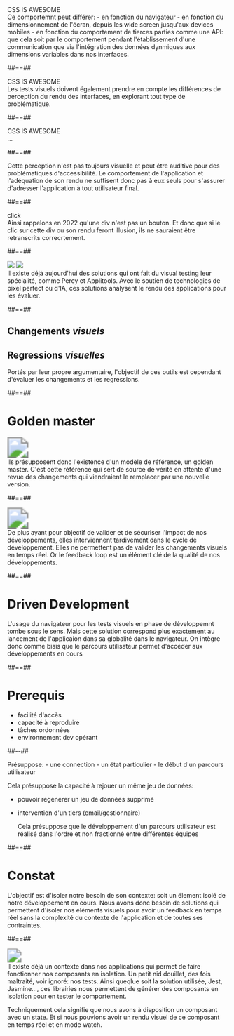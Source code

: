 <!-- .slide: class="full-center" -->

<div class="full-center">
    <div class="awesome-css">CSS IS AWESOME</div>  
</div>

<aside class="notes">
Ce comportemnt peut différer:
- en fonction du navigateur
- en fonction du dimensionnement de l'écran, depuis les wide screen jusqu'aux devices mobiles
- en fonction du comportement de tierces parties comme une API: que cela soit par le comportement pendant l'établissement d'une communication que via l'intégration des données dynmiques aux dimensions variables dans nos interfaces.

</aside>

##==##

<div class="full-center">
    <div class="awesome-css opacity">CSS IS AWESOME</div>  
</div>

<aside class="notes">
Les tests visuels doivent également prendre en compte les différences de perception du rendu des interfaces, en explorant tout type de problématique.
</aside>

##==##

<div class="full-center">
    <div class="awesome-css full-color">CSS IS AWESOME</div>  
</div>

<aside class="notes">
...
</aside>

##==##

<aside class="notes">
Cette perception n'est pas toujours visuelle et peut être auditive pour des problématiques d'accessibilité.
Le comportement de l'application et l'adéquation de son rendu ne suffisent donc pas à eux seuls pour s'assurer d'adresser l'application à tout utilisateur final.
</aside>

##==##
<div class="full-center">
click
</div>

<aside class="notes">
Ainsi rappelons en 2022 qu'une div n'est pas un bouton.
Et donc que si le clic sur cette div ou son rendu feront illusion, ils ne sauraient être retranscrits correcrtement.
</aside>


##==##

<div class="full-center sas-images-container">
<img class="sas-images" src='assets/images/percy.png'>
<img class="sas-images" src='assets/images/applitools.svg'>
</div>


<aside class="notes">
Il existe déjà aujourd'hui des solutions qui ont fait du visual testing leur spécialité, comme Percy et Applitools.
Avec le soutien de technologies de pixel perfect ou d'IA, ces solutions analysent le rendu des applications pour les évaluer.
</aside>

##==##

<div class="full-center sas-images-container">
<h2><strong>Changements</strong> <i>visuels</i></h2>
<h2><strong>Regressions</strong> <i>visuelles</i></h2>
</div>

<aside class="notes">
Portés par leur propre argumentaire, l'objectif de ces outils est cependant d'évaluer les changements et les regressions.
</aside>

##==##

# Golden master

<div class="full-center">
<img src="assets/images/old-new.png" style='zoom: 3'>
</div>

<aside class="notes">
Ils présupposent donc l'existence d'un modèle de référence, un golden master.
C'est cette référence qui sert de source de vérité en attente d'une revue des changements qui viendraient le remplacer par une nouvelle version.
</aside>


##==##

<div class="full-center">
<img src="assets/images/feedback-loop.png" style='zoom: 3'>
</div>

<aside class="notes">
De plus ayant pour objectif de valider et de sécuriser l'impact de nos développements,
elles interviennent tardivement dans le cycle de développement.
Elles ne permettent pas de valider les changements visuels en temps réel.
Or le feedback loop est un élément clé de la qualité de nos développements.
</aside>

##==##

<!-- .slide: class="transition bg-pink" -->

# Driven Development

<aside class="notes">
L'usage du navigateur pour les tests visuels en phase de développemnt tombe sous le sens.
Mais cette solution correspond plus exactement au lancement de l'applicaion dans sa globalité dans le navigateur.
On intègre donc comme biais que le parcours utilisateur permet d'accéder aux développements en cours
</aside>

##==##

<!-- .slide: class="two-column" -->

# Prerequis

- facilité d'accès
- capacité à reproduire
- tâches ordonnées
- environnement dev opérant

##--##

<!-- .slide: data-background="./web_modules/sfeir-school-theme/images/bg-blue-1.png" -->


<aside class="notes">
Présuppose:
- une connection
- un état particulier
- le début d'un parcours utilisateur

Cela présuppose la capacité à rejouer un même jeu de données:
- pouvoir regénérer un jeu de données supprimé
- intervention d'un tiers (email/gestionnaire)

  Cela présuppose que le développement d'un parcours utilisateur est réalisé dans l'ordre et non fractionné entre différentes équipes

</aside>


##==##

<!-- .slide: class="transition bg-pink" -->

# Constat

<aside class="notes">
L'objectif est d'isoler notre besoin de son contexte: soit un élement isolé de notre développement en cours.
Nous avons donc besoin de solutions qui permettent d'isoler nos éléments visuels pour avoir un feedback en temps réel sans la complexité du contexte de l'application et de toutes ses contraintes.
</aside>

##==##

<div class="full-center">
<img src="assets/images/component.png" style='zoom: 2'>
</div>

<aside class="notes">
Il existe déjà un contexte dans nos applications qui permet de faire fonctionner nos composants en isolation.
Un petit nid douillet, des fois maltraité, voir ignoré: nos tests.
Ainsi queqlue soit la solution utilisée, Jest, Jasmine..., ces librairies nous permettent de générer des composants en isolation pour en tester le comportement.


Techniquement cela signifie que nous avons à disposition un composant avec un state.
Et si nous pouvions avoir un rendu visuel de ce composant en temps réel et en mode watch.
</aside>


